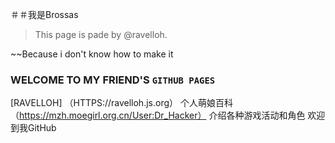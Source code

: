 ＃＃我是Brossas

> This page is pade by @ravelloh.

~~Because i don't know how to make it

### WELCOME TO MY FRIEND'S `GITHUB PAGES`
 
[RAVELLOH] （HTTPS://ravelloh.js.org）
个人萌娘百科（https://mzh.moegirl.org.cn/User:Dr_Hacker）
介绍各种游戏活动和角色
欢迎到我GitHub
